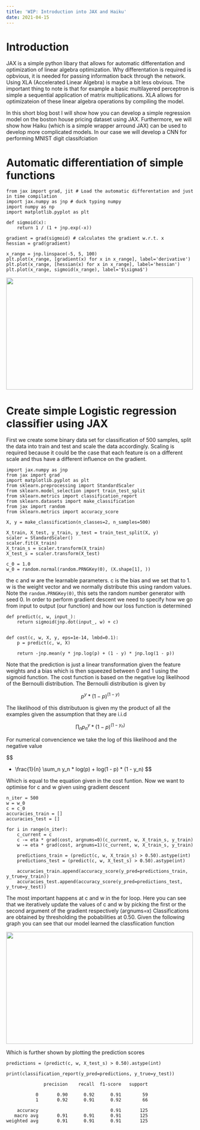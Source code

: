 ```yaml
---
title: 'WIP: Introduction into JAX and Haiku'
date: 2021-04-15
---
```


Introduction
======

JAX is a simple python libary that allows for automatic differentation and optimization of linear algebra optimization. 
Why differentation is required is opbvious, it is needed for passing information back through the network. Using 
XLA (Accelerated Linear Algebra) is maybe a bit less obvious. The important thing to note is that for example a basic 
multilayered perceptron is simple a sequential application of matrix multiplications. XLA allows for optimizateion of 
these linear algebra operations by compiling the model.

In this short blog bost I will show how you can develop a simple regression model on the boston house pricing dataset
using JAX. Furthermore, we will show how Haiku (which is a simple wrapper arround JAX) can be used to develop more 
complicated models. In our  case we will develop a CNN for performing MNIST digit classifciation  
 

Automatic differentiation of simple functions 
======

```
from jax import grad, jit # Load the automatic differentation and just in time compilation
import jax.numpy as jnp # duck typing numpy 
import numpy as np
import matplotlib.pyplot as plt

def sigmoid(x):
    return 1 / (1 + jnp.exp(-x))

gradient = grad(sigmoid) # calculates the gradient w.r.t. x
hessian = grad(gradient)

x_range = jnp.linspace(-5, 5, 100)
plt.plot(x_range, [gradient(x) for x in x_range], label='derivative')
plt.plot(x_range, [hessian(x) for x in x_range], label='hessian')
plt.plot(x_range, sigmoid(x_range), label='$\sigma$')
```

<img src="http://woutermostard.github.io/files/differ.png" align="middle" width="500" height="300">

Create simple Logistic regression classifier using JAX 
======

First we create some binary data set for classification of 500 samples, split the data into train and test and scale the
data accordingly. Scaling is required because it could be the case that each feature is on a different scale and thus
have a different influence on the gradient. 
```
import jax.numpy as jnp
from jax import grad
import matplotlib.pyplot as plt
from sklearn.preprocessing import StandardScaler
from sklearn.model_selection import train_test_split
from sklearn.metrics import classification_report
from sklearn.datasets import make_classification
from jax import random
from sklearn.metrics import accuracy_score

X, y = make_classification(n_classes=2, n_samples=500)

X_train, X_test, y_train, y_test = train_test_split(X, y)
scaler = StandardScaler()
scaler.fit(X_train)
X_train_s = scaler.transform(X_train)
X_test_s = scaler.transform(X_test)

c_0 = 1.0
w_0 = random.normal(random.PRNGKey(0), (X.shape[1], ))
```

the c and w are the learnable parameters. c is the bias and we set that to 1. w is the weight vector and we normally 
distribute this using random values. Note the `random.PRNGKey(0)`, this sets the random number generator with seed 0.
In order to perform gradient descent we need to specify how we go from input to output (our function) and how our loss 
function is determined

```
def predict(c, w, input_):
    return sigmoid(jnp.dot(input_, w) + c)


def cost(c, w, X, y, eps=1e-14, lmbd=0.1):
    p = predict(c, w, X)
    
    return -jnp.mean(y * jnp.log(p) + (1 - y) * jnp.log(1 - p))
```  

Note that the prediction is just a linear transformation given the feature weights and a bias which is then squeezed
between 0 and 1 using the sigmoid function. The cost function is based on the negative log likelihood of the Bernoulli 
distribution. The Bernoulli distribution is given by

$$
p^y * (1 - p)^(1 - y)
$$

The likelihood of this distributuon is given my the product of all the examples given the assumption that they are i.i.d

$$
\prod_n p^y_n * (1 - p)^(1 - y_n)
$$

For numerical convencience we take the log of this likelihood and the negative value

$$
- \frac{1}{n} \sum_n y_n * log(p) + log(1 - p) * (1 - y_n)
$$

Which is equal to the equation given in the cost funtion. Now we want to optimise for c and w given using gradient descent

``` 
n_iter = 500
w = w_0
c = c_0
accuracies_train = []
accuracies_test = []

for i in range(n_iter):
    c_current = c
    c -= eta * grad(cost, argnums=0)(c_current, w, X_train_s, y_train)
    w -= eta * grad(cost, argnums=1)(c_current, w, X_train_s, y_train)
    
    predictions_train = (predict(c, w, X_train_s) > 0.50).astype(int)
    predictions_test = (predict(c, w, X_test_s) > 0.50).astype(int)
    
    accuracies_train.append(accuracy_score(y_pred=predictions_train, y_true=y_train))
    accuracies_test.append(accuracy_score(y_pred=predictions_test, y_true=y_test))
```
    
The most important happens at c and w in the for loop. Here you can see that we iteratively update the values of c 
and w by picking the first or the second argument of the gradient respectively (argnums=x) Classifications are obtained
by thresholding the pobabilities at 0.50. Given the following graph you can see that our model learned the classfiication
function

<img src="http://woutermostard.github.io/files/accs.png" align="middle" width="500" height="300">

Which is further shown by plotting the prediction scores

```
predictions = (predict(c, w, X_test_s) > 0.50).astype(int)

print(classification_report(y_pred=predictions, y_true=y_test))     

              precision    recall  f1-score   support

           0       0.90      0.92      0.91        59
           1       0.92      0.91      0.92        66

    accuracy                           0.91       125
   macro avg       0.91      0.91      0.91       125
weighted avg       0.91      0.91      0.91       125

```

